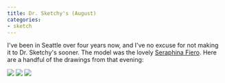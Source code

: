 ```yaml
---
title: Dr. Sketchy's (August)
categories:
- sketch
---
```


I've been in Seattle over four years now, and I've no excuse for not making it to Dr. Sketchy's sooner. The model was the lovely [Seraphina Fiero](http://www.facebook.com/seraphinadance). Here are a handful of the drawings from that evening:

![](/blog/old-uploads/2012/09/20120917-drsketchy03.jpg)
![](/blog/old-uploads/2012/09/20120917-drsketchy02.jpg)
![](/blog/old-uploads/2012/09/20120917-drsketchy01.jpg)
